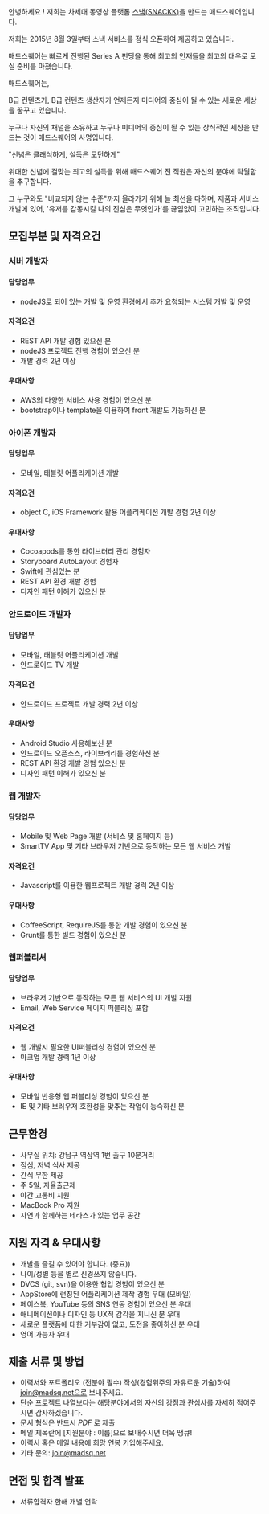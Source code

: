 안녕하세요 ! 저희는 차세대 동영상 플랫폼 [스낵(SNACKK)](http://snackk.tv)을 만드는 매드스퀘어입니다.

저희는 2015년 8월 3일부터 스낵 서비스를 정식 오픈하여 제공하고 있습니다.

매드스퀘어는 빠르게 진행된 Series A 펀딩을 통해 최고의 인재들을 최고의 대우로 모실 준비를 마쳤습니다.


매드스퀘어는,

B급 컨텐츠가, B급 컨텐츠 생산자가 언제든지 미디어의 중심이 될 수 있는 새로운 세상을 꿈꾸고 있습니다.

누구나 자신의 채널을 소유하고 누구나 미디어의 중심이 될 수 있는 상식적인 세상을 만드는 것이 매드스퀘어의 사명입니다.

"신념은 클래식하게, 설득은 모던하게"

위대한 신념에 걸맞는 최고의 설득을 위해 매드스퀘어 전 직원은 자신의 분야에 탁월함을 추구합니다.

그 누구와도 "비교되지 않는 수준"까지 올라가기 위해 늘 최선을 다하며, 제품과 서비스 개발에 있어, '유저를 감동시킬 나의 진심은 무엇인가'를 끊임없이 고민하는 조직입니다.


## 모집부분 및 자격요건

### 서버 개발자

#### 담당업무
* nodeJS로 되어 있는 개발 및 운영 환경에서 추가 요청되는 시스템 개발 및 운영

#### 자격요건
* REST API 개발 경험 있으신 분
* nodeJS 프로젝트 진행 경험이 있으신 분
* 개발 경력 2년 이상

#### 우대사항
* AWS의 다양한 서비스 사용 경험이 있으신 분
* bootstrap이나 template을 이용하여 front 개발도 가능하신 분

### 아이폰 개발자

#### 담당업무
* 모바일, 태블릿 어플리케이션 개발

#### 자격요건
* object C, iOS Framework 활용 어플리케이션 개발 경험 2년 이상

#### 우대사항
* Cocoapods를 통한 라이브러리 관리 경험자
* Storyboard AutoLayout 경험자
* Swift에 관심있는 분
* REST API 환경 개발 경험
* 디자인 패턴 이해가 있으신 분

### 안드로이드 개발자

#### 담당업무
* 모바일, 태블릿 어플리케이션 개발
* 안드로이드 TV 개발

#### 자격요건
* 안드로이드 프로젝트 개발 경력 2년 이상

#### 우대사항
* Android Studio 사용해보신 분
* 안드로이드 오픈소스, 라이브러리를 경험하신 분
* REST API 환경 개발 겅험 있으신 분
* 디자인 패턴 이해가 있으신 분

### 웹 개발자

#### 담당업무
* Mobile 및 Web Page 개발 (서비스 및 홈페이지 등)
* SmartTV App 및 기타 브라우저 기반으로 동작하는 모든 웹 서비스 개발

#### 자격요건
* Javascript를 이용한 웹프로젝트 개발 경럭 2년 이상

#### 우대사항
* CoffeeScript, RequireJS를 통한 개발 경험이 있으신 분
* Grunt를 통한 빌드 경험이 있으신 분


### 웹퍼블리셔

#### 담당업무
* 브라우저 기반으로 동작하는 모든 웹 서비스의 UI 개발 지원
* Email, Web Service 페이지 퍼블리싱 포함

#### 자격요건
* 웹 개발시 필요한 UI퍼블리싱 경험이 있으신 분
* 마크업 개발 경력 1년 이상

#### 우대사항
* 모바일 반응형 웹 퍼블리싱 경험이 있으신 분
* IE 및 기타 브러우저 호환성을 맞추는 작업이 능숙하신 분



## 근무환경
* 사무실 위치: 강남구 역삼역 1번 출구 10분거리
* 점심, 저녁 식사 제공
* 간식 무한 제공
* 주 5일, 자율출근제
* 야간 교통비 지원
* MacBook Pro 지원
* 자연과 함께하는 테라스가 있는 업무 공간

## 지원 자격 & 우대사항
* 개발을 즐길 수 있어야 합니다. (중요))
* 나이/성별 등을 별로 신경쓰지 않습니다. 
* DVCS (git, svn)을 이용한 협업 경험이 있으신 분
* AppStore에 런칭된 어플리케이션 제작 경험 우대 (모바일)
* 페이스북, YouTube 등의 SNS 연동 경험이 있으신 분 우대
* 애니메이션이나 디자인 등 UX적 감각을 지니신 분 우대
* 새로운 플랫폼에 대한 거부감이 없고, 도전을 좋아하신 분 우대
* 영어 가능자 우대

## 제출 서류 및 방법
* 이력서와 포트폴리오 (전분야 필수) 작성(경험위주의 자유로운 기술)하여 join@madsq.net으로 보내주세요. 
* 단순 프로젝트 나열보다는 해당분야에서의 자신의 강점과 관심사를 자세히 적어주시면 감사하겠습니다. 
* 문서 형식은 반드시 *PDF* 로 제출
* 메일 제목란에 [지원분야 : 이름]으로 보내주시면 더욱 땡큐!
* 이력서 혹은 메일 내용에 희망 연봉 기입해주세요.
* 기타 문의: join@madsq.net


## 면접 및 합격 발표 

* 서류합격자 한해 개별 연락
